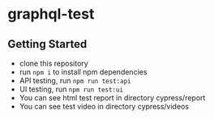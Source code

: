 # graphql-test

## Getting Started

- clone this repository
- run `npm i` to install npm dependencies
- API testing, run `npm run test:api`
- UI testing, run `npm run test:ui`
- You can see html test report in directory cypress/report
- You can see test video in directory cypress/videos
